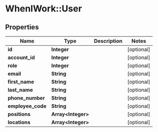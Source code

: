 # WhenIWork::User

## Properties
Name | Type | Description | Notes
------------ | ------------- | ------------- | -------------
**id** | **Integer** |  | [optional] 
**account_id** | **Integer** |  | [optional] 
**role** | **Integer** |  | [optional] 
**email** | **String** |  | [optional] 
**first_name** | **String** |  | [optional] 
**last_name** | **String** |  | [optional] 
**phone_number** | **String** |  | [optional] 
**employee_code** | **String** |  | [optional] 
**positions** | **Array&lt;Integer&gt;** |  | [optional] 
**locations** | **Array&lt;Integer&gt;** |  | [optional] 


